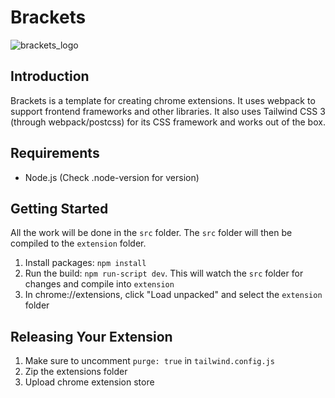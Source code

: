 # Brackets

![brackets_logo](https://user-images.githubusercontent.com/99235/177054577-1ccaa562-fc34-4b69-a830-8b0308b4189e.png)

## Introduction

Brackets is a template for creating chrome extensions. It uses webpack to
support frontend frameworks and other libraries. It also uses Tailwind CSS 3
(through webpack/postcss) for its CSS framework and works out of the box.

## Requirements

- Node.js (Check .node-version for version)

## Getting Started

All the work will be done in the `src` folder. The `src` folder will then be
compiled to the `extension` folder.

1. Install packages: `npm install`
2. Run the build: `npm run-script dev`. This will watch the `src` folder for changes and compile into `extension`
3. In chrome://extensions, click "Load unpacked" and select the `extension` folder

## Releasing Your Extension

1. Make sure to uncomment `purge: true` in `tailwind.config.js`
2. Zip the extensions folder
3. Upload chrome extension store
